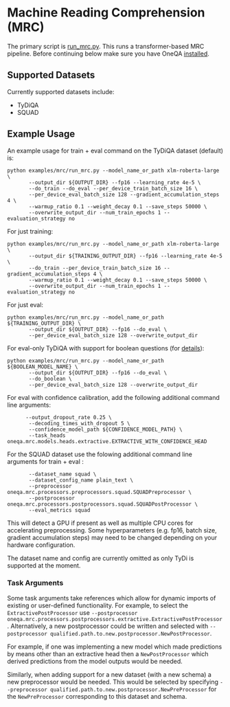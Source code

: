 # Machine Reading Comprehension (MRC)

The primary script is [run_mrc.py](./run_mrc.py).  This runs a transformer-based MRC pipeline.
Before continuing below make sure you have OneQA [installed](../../README.md#Installation).

## Supported Datasets
Currently supported datasets include:
- TyDiQA
- SQUAD

## Example Usage
An example usage for train + eval command on the TyDiQA dataset (default) is:
```shell
python examples/mrc/run_mrc.py --model_name_or_path xlm-roberta-large \
       --output_dir ${OUTPUT_DIR} --fp16 --learning_rate 4e-5 \
       --do_train --do_eval --per_device_train_batch_size 16 \
       --per_device_eval_batch_size 128 --gradient_accumulation_steps 4 \
       --warmup_ratio 0.1 --weight_decay 0.1 --save_steps 50000 \
       --overwrite_output_dir --num_train_epochs 1 --evaluation_strategy no
```

For just training:
```shell
python examples/mrc/run_mrc.py --model_name_or_path xlm-roberta-large \
       --output_dir ${TRAINING_OUTPUT_DIR} --fp16 --learning_rate 4e-5 \
       --do_train --per_device_train_batch_size 16 --gradient_accumulation_steps 4 \
       --warmup_ratio 0.1 --weight_decay 0.1 --save_steps 50000 \
       --overwrite_output_dir --num_train_epochs 1 --evaluation_strategy no
```

For just eval:
```shell
python examples/mrc/run_mrc.py --model_name_or_path ${TRAINING_OUTPUT_DIR} \
       --output_dir ${OUTPUT_DIR} --fp16 --do_eval \
       --per_device_eval_batch_size 128 --overwrite_output_dir
```

For eval-only TyDiQA with support for boolean questions (for [details](../boolqa/README.md)):
```shell
python examples/mrc/run_mrc.py --model_name_or_path ${BOOLEAN_MODEL_NAME} \
       --output_dir ${OUTPUT_DIR} --fp16 --do_eval \
       --do_boolean \
       --per_device_eval_batch_size 128 --overwrite_output_dir
```



For eval with confidence calibration, add the following additional command line arguments:
```shell
      --output_dropout_rate 0.25 \
       --decoding_times_with_dropout 5 \
       --confidence_model_path ${CONFIDENCE_MODEL_PATH} \
       --task_heads oneqa.mrc.models.heads.extractive.EXTRACTIVE_WITH_CONFIDENCE_HEAD
```

For the SQUAD dataset use the folowing additional command line arguments for train + eval :
```shell
       --dataset_name squad \
       --dataset_config_name plain_text \
       --preprocessor oneqa.mrc.processors.preprocessors.squad.SQUADPreprocessor \
       --postprocessor oneqa.mrc.processors.postprocessors.squad.SQUADPostProcessor \
       --eval_metrics squad 
```

This will detect a GPU if present as well as multiple CPU cores for accelerating preprocessing.
Some hyperparameters (e.g. fp16, batch size, gradient accumulation steps) may need to be changed
depending on your hardware configuration.

The dataset name and config are currently omitted as only TyDi is supported at the moment.

### Task Arguments

Some task arguments take references which allow for dynamic imports of existing or
user-defined functionality.  For example, to select the `ExtractivePostProcessor` use
`--postprocessor oneqa.mrc.processors.postprocessors.extractive.ExtractivePostProcessor`.
Alternatively, a new postprocessor could be written and selected with 
`--postprocessor qualified.path.to.new.postprocessor.NewPostProcessor`.

For example, if one was implementing a new model which made predictions by means other than
an extractive head then a `NewPostProcessor` which derived predictions from the model
outputs would be needed.

Similarly, when adding support for a new dataset (with a new schema) a new preprocessor would be needed.
This would be selected by specifying `--preprocessor qualified.path.to.new.postprocessor.NewPreProcessor`
for the `NewPreProcessor` corresponding to this dataset and schema.
